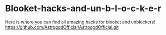 # Blooket-hacks-and-un-b-l-o-c-k-e-r

Here is where you can find all amazing hacks for blooket and unblockers!
https://github.com/AstrogodOfficial/AstrogodOfficial.git 
